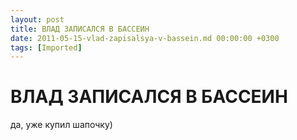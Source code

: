 ```yaml
---
layout: post
title: ВЛАД ЗАПИСАЛСЯ В БАССЕИН
date: 2011-05-15-vlad-zapisalsya-v-bassein.md 00:00:00 +0300
tags: [Imported]
---
```

# ВЛАД ЗАПИСАЛСЯ В БАССЕИН

да, уже купил шапочку)